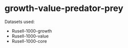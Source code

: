 # growth-value-predator-prey

Datasets used: 
- Rusell-1000-growth
- Rusell-1000-value
- Rusell-1000-core
